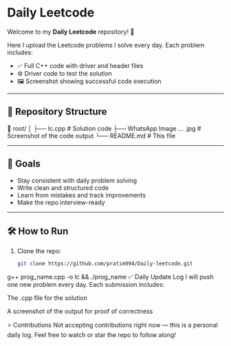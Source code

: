 # Daily Leetcode

Welcome to my **Daily Leetcode** repository! 🚀

Here I upload the Leetcode problems I solve every day. Each problem includes:
- ✅ Full C++ code with driver and header files  
- ⚙️ Driver code to test the solution  
- 🖼️ Screenshot showing successful code execution

---

## 📁 Repository Structure

📁 root/
│
├── lc.cpp # Solution code
├── WhatsApp Image ... .jpg # Screenshot of the code output
└── README.md # This file

---

## 📌 Goals

- Stay consistent with daily problem solving  
- Write clean and structured code  
- Learn from mistakes and track improvements  
- Make the repo interview-ready

---

## 🛠️ How to Run

1. Clone the repo:
   ```bash
   git clone https://github.com/pratim994/Daily-leetcode.git
g++ prog_name.cpp -o lc && ./prog_name
✅ Daily Update Log
I will push one new problem every day. Each submission includes:

The .cpp file for the solution

A screenshot of the output for proof of correctness

⭐ Contributions
Not accepting contributions right now — this is a personal daily log.
Feel free to watch or star the repo to follow along!

